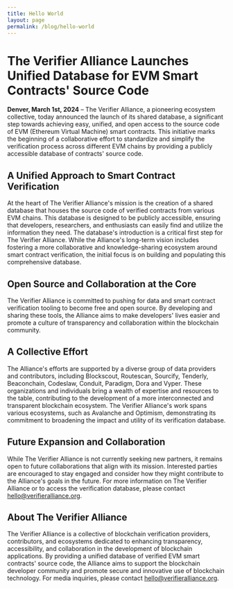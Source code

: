 ```yaml
---
title: Hello World
layout: page
permalink: /blog/hello-world
---
```


# The Verifier Alliance Launches Unified Database for EVM Smart Contracts' Source Code

**Denver, March 1st, 2024** – The Verifier Alliance, a pioneering ecosystem collective, today announced the launch of its shared database, a significant step towards achieving easy, unified, and open access to the source code of EVM (Ethereum Virtual Machine) smart contracts. This initiative marks the beginning of a collaborative effort to standardize and simplify the verification process across different EVM chains by providing a publicly accessible database of contracts' source code.

## A Unified Approach to Smart Contract Verification
At the heart of The Verifier Alliance's mission is the creation of a shared database that houses the source code of verified contracts from various EVM chains. This database is designed to be publicly accessible, ensuring that developers, researchers, and enthusiasts can easily find and utilize the information they need.
The database's introduction is a critical first step for The Verifier Alliance. While the Alliance's long-term vision includes fostering a more collaborative and knowledge-sharing ecosystem around smart contract verification, the initial focus is on building and populating this comprehensive database.

## Open Source and Collaboration at the Core
The Verifier Alliance is committed to pushing for data and smart contract verification tooling to become free and open source. By developing and sharing these tools, the Alliance aims to make developers' lives easier and promote a culture of transparency and collaboration within the blockchain community.

## A Collective Effort
The Alliance's efforts are supported by a diverse group of data providers and contributors, including Blockscout, Routescan, Sourcify, Tenderly, Beaconchain, Codeslaw, Conduit, Paradigm, Dora and Vyper. These organizations and individuals bring a wealth of expertise and resources to the table, contributing to the development of a more interconnected and transparent blockchain ecosystem.
The Verifier Alliance's work spans various ecosystems, such as Avalanche and Optimism, demonstrating its commitment to broadening the impact and utility of its verification database.

## Future Expansion and Collaboration
While The Verifier Alliance is not currently seeking new partners, it remains open to future collaborations that align with its mission. Interested parties are encouraged to stay engaged and consider how they might contribute to the Alliance's goals in the future.
For more information on The Verifier Alliance or to access the verification database, please contact [hello@verifieralliance.org](mailto:hello@verifieralliance.org).

## About The Verifier Alliance
The Verifier Alliance is a collective of blockchain verification providers, contributors, and ecosystems dedicated to enhancing transparency, accessibility, and collaboration in the development of blockchain applications. By providing a unified database of verified EVM smart contracts' source code, the Alliance aims to support the blockchain developer community and promote secure and innovative use of blockchain technology.
For media inquiries, please contact [hello@verifieralliance.org](mailto:hello@verifieralliance.org).